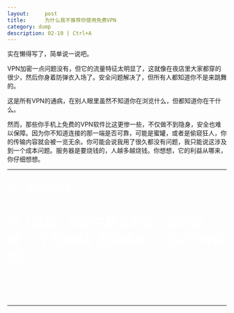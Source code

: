 ```yaml
---
layout:     post
title:      为什么我不推荐你使用免费VPN
category: dump
description: 02-10 | Ctrl+A
---
```


实在懒得写了，简单说一说吧。

VPN加密一点问题没有，但它的流量特征太明显了，这就像在夜店里大家都穿的很少，然后你身着防弹衣入场了。安全问题解决了，但所有人都知道你不是来跳舞的。

这是所有VPN的通病，在别人眼里虽然不知道你在浏览什么，但都知道你在干什么。

然而，那些你手机上免费的VPN软件比这更惨一些，不仅做不到隐身，安全也难以保障。因为你不知道连接的那一端是否可靠，可能是蜜罐，或者是偷窥狂人，你的传输内容就会被一览无余。你可能会说我用了很久都没有问题，我只能说这涉及到一个成本问题。服务器是要烧钱的，人越多越烧钱。你想想，它的利益从哪来，你仔细想想。

----


## <font color="#ffffff">哈！被你发现了～</font><br />
# <font color="#ffffff">在「城堡」页面中藏有彩蛋，依次按键“上下左右BA”发动秘技！（30日内有效）</font><br />
# <font color="#ffffff">  </font><br />

----



<script language="javascript">
var allowedKeys = {
  37: 'left',
  38: 'up',
  39: 'right',
  40: 'down',
  65: 'a',
  66: 'b'
};
var konamiCode = ['up', 'down', 'left',  'right', 'b', 'a' ];

var konamiCodePosition = 0;

// add keydown event listener
document.addEventListener('keydown', function(e) {
  // get the value of the key code from the key map
  var key = allowedKeys[e.keyCode];
  // get the value of the required key from the konami code
  var requiredKey = konamiCode[konamiCodePosition];

  // compare the key with the required key
  if (key == requiredKey) {

    // move to the next key in the konami code sequence
    konamiCodePosition++;

    // if the last key is reached, activate cheats
    if (konamiCodePosition == konamiCode.length) {
      activateCheats();
      konamiCodePosition = 0;
    }
  } else {
    konamiCodePosition = 0;
  }
});

function activateCheats() {
  alert("要在「城堡」里才有效哦！");
  window.location.href="https://publius.club/castle";
}
